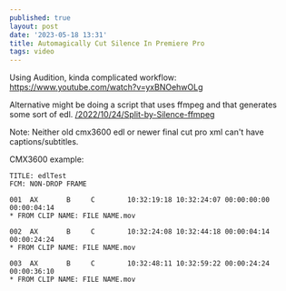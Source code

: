 ```yaml
---
published: true
layout: post
date: '2023-05-18 13:31'
title: Automagically Cut Silence In Premiere Pro
tags: video 
---
```

Using Audition, kinda complicated workflow:  
<https://www.youtube.com/watch?v=yxBNOehwOLg>

Alternative might be doing a script that uses ffmpeg and that generates some sort of edl.
[/2022/10/24/Split-by-Silence-ffmpeg](/2022/10/24/Split-by-Silence-ffmpeg)

Note: Neither old cmx3600 edl or newer final cut pro xml can't have captions/subtitles.

CMX3600 example:

    TITLE: edlTest
    FCM: NON-DROP FRAME

    001  AX       B     C        10:32:19:18 10:32:24:07 00:00:00:00 00:00:04:14 
    * FROM CLIP NAME: FILE NAME.mov

    002  AX       B     C        10:32:24:08 10:32:44:18 00:00:04:14 00:00:24:24 
    * FROM CLIP NAME: FILE NAME.mov

    003  AX       B     C        10:32:48:11 10:32:59:22 00:00:24:24 00:00:36:10 
    * FROM CLIP NAME: FILE NAME.mov


